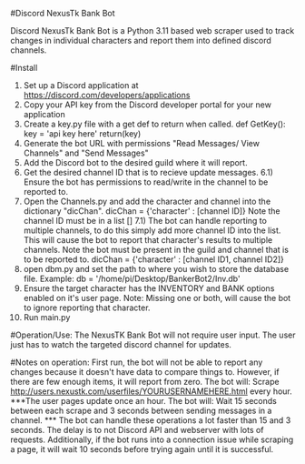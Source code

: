 #Discord NexusTk Bank Bot

Discord NexusTk Bank Bot is a Python 3.11 based web scraper used to track 
changes in individual characters and report them into defined discord channels.

#Install

1) Set up a Discord application at https://discord.com/developers/applications
2) Copy your API key from the Discord developer portal for your new application
3) Create a key.py file with a get def to return when called.
def GetKey():
	key = 'api key here'
	return(key)
4) Generate the bot URL with permissions "Read Messages/ View Channels" and "Send Messages"
5) Add the Discord bot to the desired guild where it will report. 
6) Get the desired channel ID that is to recieve update messages.
6.1) Ensure the bot has permissions to read/write in the channel to be reported to.
7) Open the Channels.py and add the character and channel into the dictionary "dicChan".
dicChan = {'character' : [channel ID]}
Note the channel ID must be in a list []
7.1) The bot can handle reporting to multiple channels, to do this simply add more channel ID
into the list. This will cause the bot to report that character's results to multiple channels.
Note the bot must be present in the guild and channel that is to be reported to.
dicChan = {'character' : [channel ID1, channel ID2]}
8) open dbm.py and set the path to where you wish to store the database file.
Example: db = '/home/pi/Desktop/BankerBot2/Inv.db'
9) Ensure the target character has the INVENTORY and BANK options enabled on it's user page.
Note: Missing one or both, will cause the bot to ignore reporting that character.
10) Run main.py

#Operation/Use:
The NexusTK Bank Bot will not require user input. The user just has to watch the targeted discord
channel for updates.

#Notes on operation:
First run, the bot will not be able to report any changes because it doesn't have data to
compare things to. However, if there are few enough items, it will report from zero.
The bot will: Scrape http://users.nexustk.com/userfiles/YOURUSERNAMEHERE.html every hour.
***The user pages update once an hour.
The bot will: Wait 15 seconds between each scrape and 3 seconds between sending messages in a channel.
*** The bot can handle these operations a lot faster than 15 and 3 seconds. The delay is to not Discord API and webserver
with lots of requests.
Additionally, if the bot runs into a connection issue while scraping a page, it will wait 10 seconds
before trying again until it is successful.
